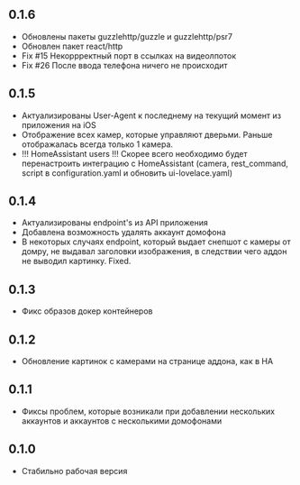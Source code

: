 ## 0.1.6
- Обновлены пакеты guzzlehttp/guzzle и guzzlehttp/psr7
- Обновлен пакет react/http
- Fix #15 Некоррректный порт в ссылках на видеолпоток
- Fix #26 После ввода телефона ничего не происходит

## 0.1.5
- Актуализированы User-Agent к последнему на текущий момент из приложения на iOS
- Отображение всех камер, которые управляют дверьми. Раньше отображалась всегда только 1 камера.
- !!! HomeAssistant users !!! Скорее всего необходимо будет перенастроить интеграцию с HomeAssistant (camera, rest_command, script в configuration.yaml и обновить ui-lovelace.yaml)

## 0.1.4
- Актуализированы endpoint's из API приложения
- Добавлена возможность удалять аккаунт домофона
- В некоторых случаях endpoint, который выдает снепшот с камеры от домру, не выдавал заголовки изображения, в следствии чего аддон не выводил картинку. Fixed.

## 0.1.3
- Фикс образов докер контейнеров

## 0.1.2
- Обновление картинок с камерами на странице аддона, как в HA

## 0.1.1
- Фиксы проблем, которые возникали при добавлении нескольких аккаунтов и аккаунтов с несколькими домофонами

## 0.1.0
- Стабильно рабочая версия
